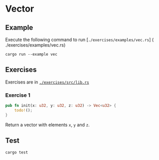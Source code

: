 # Vector

## Example

Execute the following command to run [`./exercises/examples/vec.rs`] ( ./exercises/examples/vec.rs)

```shell
cargo run --example vec
```

## Exercises

Exercises are in [`./exercises/src/lib.rs`](./exercises/src/lib.rs)

### Exercise 1

```rust
pub fn init(x: u32, y: u32, z: u32) -> Vec<u32> {
    todo!();
}
```

Return a vector with elements `x`, `y` and `z`.

## Test

```shell
cargo test
```
